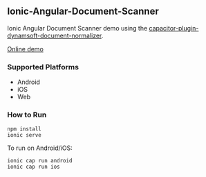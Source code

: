 ## Ionic-Angular-Document-Scanner

Ionic Angular Document Scanner demo using the [capacitor-plugin-dynamsoft-document-normalizer](https://github.com/tony-xlh/capacitor-plugin-dynamsoft-document-normalizer).

[Online demo](https://gentle-licorice-00c7d7.netlify.app/)

### Supported Platforms

* Android
* iOS
* Web


### How to Run

```
npm install
ionic serve
```

To run on Android/iOS:

```
ionic cap run android
ionic cap run ios
```
